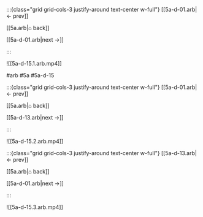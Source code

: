 :::{class="grid grid-cols-3 justify-around text-center w-full"}
[[5a-d-01.arb|← prev]]

[[5a.arb|⌂ back]]

[[5a-d-01.arb|next →]]

:::

![[5a-d-15.1.arb.mp4]]

#arb #5a #5a-d-15

:::{class="grid grid-cols-3 justify-around text-center w-full"}
[[5a-d-01.arb|← prev]]

[[5a.arb|⌂ back]]

[[5a-d-13.arb|next →]]

:::

![[5a-d-15.2.arb.mp4]]

:::{class="grid grid-cols-3 justify-around text-center w-full"}
[[5a-d-13.arb|← prev]]

[[5a.arb|⌂ back]]

[[5a-d-01.arb|next →]]

:::

![[5a-d-15.3.arb.mp4]]

